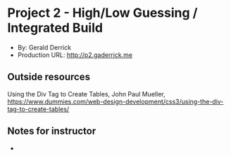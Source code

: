 # Project 2 - High/Low Guessing / Integrated Build
+ By: Gerald Derrick
+ Production URL: <http://p2.gaderrick.me>

## Outside resources
Using the Div Tag to Create Tables, John Paul Mueller, https://www.dummies.com/web-design-development/css3/using-the-div-tag-to-create-tables/

## Notes for instructor
+ 
